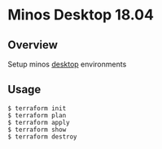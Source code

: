 # Minos Desktop 18.04

## Overview

Setup minos [desktop](http://javier.io/blog/en/2018/08/22/minos-a-tiling-wm-linux-distro.html#desktop) environments

## Usage

    $ terraform init
    $ terraform plan
    $ terraform apply
    $ terraform show
    $ terraform destroy
